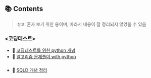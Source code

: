 

## 📚 Contents
> `참고`: 혼자 보기 위한 용이며, 따라서 내용이 잘 정리되지 않았을 수 있음

### <코딩테스트>
- 🔗 [코딩테스트를 위한 python 개념](./python_코딩테스트_개념.md)
- 🔗 [알고리즘 문제풀이 with python](./python_알고리즘_문풀.md)

### <SQL>
- 🔗 [SQLD 개념 정리](./SQLD_개념.md)























